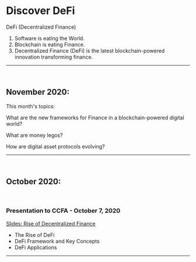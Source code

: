 # Discover DeFi
DeFi (Decentralized Finance)

1. Software is eating the World.
2. Blockchain is eating Finance.
3. Decentralized Finance (DeFi) is the latest blockchain-powered innovation transforming finance.

- - - - -

<br>

## November 2020:

This month's topics:

What are the new frameworks for Finance in a blockchain-powered digital world?

What are money legos? 

How are digital asset protocols evolving?

- - - - -

<br>

## October 2020:

<br>

### Presentation to CCFA - October 7, 2020
[Slides: Rise of Decentralized Finance](presentations/CCFA/20201007-Rise-of-Decentralized-Finance.md) 
<br>

  - The Rise of DeFi
  - DeFi Framework and Key Concepts
  - DeFi Applications
  

- - - - -


